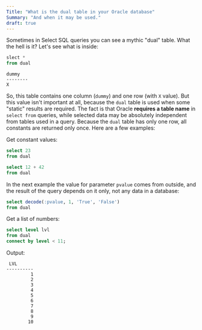 ```yaml
---
Title: "What is the dual table in your Oracle database"
Summary: "And when it may be used."
draft: true
---
```


Sometimes in Select SQL queries you can see a mythic
"dual" table. What the hell is it? Let's see what is inside:

```sql
slect *
from dual
```

```
dummy
--------
X
```

So, this table contains one column (`dummy`)
and one row (with `X` value). But this value isn't
important at all, because the `dual` table is used 
when some "static" results  are required. The fact is that
Oracle **requires a table name** in `select from` queries,
while selected data may be absolutely independent from tables
used in a query. Because the `dual` table has only one row,
all constants are returned only once.
Here are a few examples:

Get constant values:

```sql
select 23
from dual
```

```sql
select 12 + 42
from dual
```

In the next example the value for parameter `pvalue` comes from outside,
and the result of the query depends on it only, not any data in a database:

```sql
select decode(:pvalue, 1, 'True', 'False')
from dual
```

Get a list of numbers:

```sql
select level lvl
from dual
connect by level < 11;
```

Output:

```
 LVL
----------
         1
         2
         3
         4
         5
         6
         7
         8
         9
        10
```
